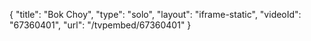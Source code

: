 {
    "title": "Bok Choy",
    "type": "solo",
    "layout": "iframe-static",
    "videoId": "67360401",
    "url": "\/tvpembed\/67360401"
}